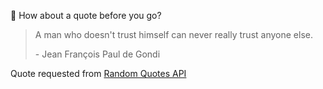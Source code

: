 📣 How about a quote before you go?

> A man who doesn't trust himself can never really trust anyone else.
>
> <p>- Jean François Paul de Gondi</p>

Quote requested from [Random Quotes API](https://github.com/lukePeavey/quotable)
